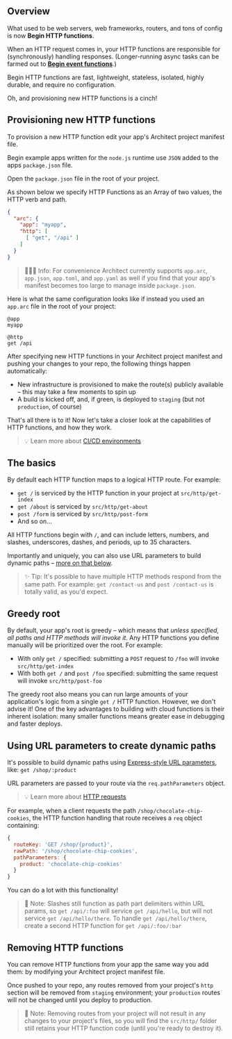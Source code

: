 ## Overview

What used to be web servers, web frameworks, routers, and tons of config is now **Begin HTTP functions**.

When an HTTP request comes in, your HTTP functions are responsible for (synchronously) handling responses. (Longer-running async tasks can be farmed out to **[Begin event functions](/en/event-functions/provisioning)**.)

Begin HTTP functions are fast, lightweight, stateless, isolated, highly durable, and require no configuration.

Oh, and provisioning new HTTP functions is a cinch!


## Provisioning new HTTP functions

To provision a new HTTP function edit your app's Architect project manifest file.

Begin example apps written for the `node.js` runtime use `JSON` added to the apps `package.json` file.

Open the `package.json` file in the root of your project.

As shown below we specify HTTP Functions as an Array of two values, the HTTP verb and path.
```json
{
  "arc": {
    "app": "myapp",
    "http": [
      [ "get", "/api" ]
    ]
  }
}
```

> 💁🏽‍♀️ Info: For convenience Architect currently supports `app.arc`, `app.json`, `app.toml`, and `app.yaml` as well if you find that your app's manifest becomes too large to manage inside `package.json`.

Here is what the same configuration looks like if instead you used an `app.arc` file in the root of your project:
```arc
@app
myapp

@http
get /api
```

After specifying new HTTP functions in your Architect project manifest and pushing your changes to your repo, the following things happen automatically:

- New infrastructure is provisioned to make the route(s) publicly available – this may take a few moments to spin up
- A build is kicked off, and, if green, is deployed to `staging` (but not `production`, of course)

That's all there is to it! Now let's take a closer look at the capabilities of HTTP functions, and how they work.

> 💡 Learn more about [CI/CD environments](https://docs.begin.com/en/getting-started/builds-deploys)


## The basics

By default each HTTP function maps to a logical HTTP route. For example:
- `get /` is serviced by the HTTP function in your project at `src/http/get-index`
- `get /about` is serviced by `src/http/get-about`
- `post /form` is serviced by `src/http/post-form`
- And so on...

All HTTP functions begin with `/`, and can include letters, numbers, and slashes, underscores, dashes, and periods, up to 35 characters.

Importantly and uniquely, you can also use URL parameters to build dynamic paths – [more on that below](#using-url-parameters-to-create-dynamic-paths).

> ✨ Tip: It's possible to have multiple HTTP methods respond from the same path. For example: `get /contact-us` and `post /contact-us` is totally valid, as you'd expect.

## Greedy root

By default, your app's root is greedy – which means that *unless specified, all paths and HTTP methods will invoke it*. Any HTTP functions you define manually will be prioritized over the root. For example:
- With only `get /` specified: submitting a `POST` request to `/foo` will invoke `src/http/get-index`
- With both `get /` and `post /foo` specified: submitting the same request will invoke `src/http/post-foo`

The greedy root also means you can run large amounts of your application's logic from a single `get /` HTTP function. However, we don't advise it! One of the key advantages to building with cloud functions is their inherent isolation: many smaller functions means greater ease in debugging and faster deploys.


## Using URL parameters to create dynamic paths

It's possible to build dynamic paths using [Express-style URL parameters](http://expressjs.com/en/guide/routing.html#route-parameters), like: `get /shop/:product`

URL parameters are passed to your route via the `req.pathParameters` object.

> 💡 Learn more about [HTTP requests](/en/http-functions/api-reference#requests)

For example, when a client requests the path `/shop/chocolate-chip-cookies`, the HTTP function handling that route receives a `req` object containing:

```js
{
  routeKey: 'GET /shop/{product}',
  rawPath: '/shop/chocolate-chip-cookies',
  pathParameters: {
    product: 'chocolate-chip-cookies'
  }
}
```

You can do a lot with this functionality!

> 📝 Note: Slashes still function as path part delimiters within URL params, so `get /api/:foo` will service `get /api/hello`, but will not service `get /api/hello/there`.
> To handle `get /api/hello/there`, create a second HTTP function for `get /api/:foo/:bar`


## Removing HTTP functions

You can remove HTTP functions from your app the same way you add them: by modifying your Architect project manifest file.

Once pushed to your repo, any routes removed from your project's `http` section will be removed from `staging` environment; your `production` routes will not be changed until you deploy to production.

> 📝 Note: Removing routes from your project will not result in any changes to your project's files, so you will find the `src/http/` folder still retains your HTTP function code (until you're ready to destroy it).
